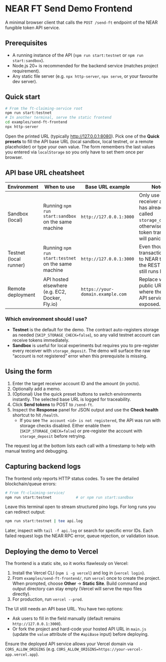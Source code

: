 # NEAR FT Send Demo Frontend

A minimal browser client that calls the `POST /send-ft` endpoint of the NEAR fungible token API service.

## Prerequisites
- A running instance of the API (`npm run start:testnet` or `npm run start:sandbox`).
- Node.js 20+ is recommended for the backend service (matches project requirement).
- Any static file server (e.g. `npx http-server`, `npx serve`, or your favourite dev server).

## Quick start

```bash
# From the ft-claiming-service root
npm run start:testnet
# In another terminal, serve the static frontend
cd examples/send-ft-frontend
npx http-server
```

Open the printed URL (typically http://127.0.0.1:8080). Pick one of the **Quick presets** to fill the API base URL (local sandbox, local testnet, or a remote placeholder) or type your own value. The form remembers the last values you entered via `localStorage` so you only have to set them once per browser.

## API base URL cheatsheet

| Environment | When to use | Base URL example | Notes |
|-------------|-------------|------------------|-------|
| Sandbox (local) | Running `npm run start:sandbox` on the same machine | `http://127.0.0.1:3000` | Only use if every receiver account has already called `storage_deposit`; otherwise the token transfer will panic. |
| Testnet (local runner) | Running `npm run start:testnet` on the same machine | `http://127.0.0.1:3000` | Even though transactions go to NEAR testnet, the REST API still runs locally. |
| Remote deployment | API hosted elsewhere (e.g. EC2, Docker, Fly.io) | `https://your-domain.example.com` | Replace with the public URL where the FT API service is exposed. |

### Which environment should I use?

- **Testnet** is the default for the demo. The contract auto-registers storage as needed (`SKIP_STORAGE_CHECK=false`), so any valid testnet account can receive tokens immediately.
- **Sandbox** is useful for local experiments but requires you to pre-register every receiver with `storage_deposit`. The demo will surface the raw “account is not registered” error when this prerequisite is missing.


## Using the form
1. Enter the target receiver account ID and the amount (in yocto).
2. Optionally add a memo.
3. (Optional) Use the quick preset buttons to switch environments instantly. The selected base URL is logged for traceability.
4. Click **Send tokens** to POST to `/send-ft`.
5. Inspect the **Response** panel for JSON output and use the **Check health** shortcut to hit `/health`.
	- If you see `The account <id> is not registered`, the API was run with storage checks disabled. Either enable them (`SKIP_STORAGE_CHECK=false`) or pre-register the account with `storage_deposit` before retrying.

The request log at the bottom lists each call with a timestamp to help with manual testing and debugging.

## Capturing backend logs

The frontend only reports HTTP status codes. To see the detailed blockchain/queue errors:

```bash
# From ft-claiming-service/
npm run start:testnet           # or npm run start:sandbox
```

Leave this terminal open to stream structured pino logs. For long runs you can redirect output:

```bash
npm run start:testnet | tee api.log
```

Later, inspect with `tail -f api.log` or search for specific error IDs. Each failed request logs the NEAR RPC error, queue rejection, or validation issue.

## Deploying the demo to Vercel

The frontend is a static site, so it works flawlessly on Vercel:

1. Install the Vercel CLI (`npm i -g vercel`) and log in (`vercel login`).
2. From `examples/send-ft-frontend/`, run `vercel` once to create the project. When prompted, choose **Other** → **Static Site**. Build command and output directory can stay empty (Vercel will serve the repo files directly).
3. For production, run `vercel --prod`.

The UI still needs an API base URL. You have two options:

- Ask users to fill in the field manually (default remains `http://127.0.0.1:3000`).
- Or fork the project and hard-code your hosted API URL in `main.js` (update the `value` attribute of the `#apiBase` input) before deploying.

Ensure the deployed API service allows your Vercel domain via `CORS_ALLOW_ORIGINS` (e.g. `CORS_ALLOW_ORIGINS=https://your-vercel-app.vercel.app`).
